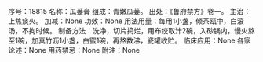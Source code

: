 序号：18815
名称：瓜蒌膏
组成：青嫩瓜蒌。
出处：《鲁府禁方》卷一。
主治：上焦痰火。
加减：None
功效：None
用法用量：每用1小盏，倾茶瓯中，白滚汤，不拘时候。
制备方法：洗净，切片捣烂，用布绞取汁2碗，入砂锅内，慢火熬至1碗，加真竹沥1小盏，白蜜1碗，再熬数沸，瓷罐收贮。
临床应用：None
各家论述：None
用药禁忌：None
附注：None
